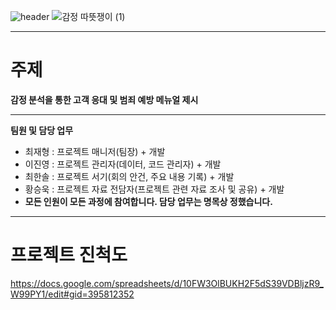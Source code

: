![header](https://capsule-render.vercel.app/api?type=wave&color=auto&height=300&section=header&text=WASSUP_FINAL_PROJECT&fontSize=50)
![감정 따뜻쟁이 (1)](https://github.com/2j0123/WASSUP_EST_FINAL_Team4/assets/91775854/e2aa64fc-017b-4ddf-b2b7-ca5c46f99080)



---
# 주제  
**감정 분석을 통한 고객 응대 및 범죄 예방 메뉴얼 제시**

   ---
**팀원 및 담당 업무**
  + 최재형 : 프로젝트 매니저(팀장) + 개발 
  + 이진영 : 프로젝트 관리자(데이터, 코드 관리자) + 개발
  + 최한솔 : 프로젝트 서기(회의 안건, 주요 내용 기록) + 개발
  + 황승욱 : 프로젝트 자료 전담자(프로젝트 관련 자료 조사 및 공유) + 개발
  + **모든 인원이 모든 과정에 참여합니다. 담당 업무는 명목상 정했습니다.**
---
# 프로젝트 진척도  
https://docs.google.com/spreadsheets/d/10FW3OlBUKH2F5dS39VDBljzR9_W99PY1/edit#gid=395812352

